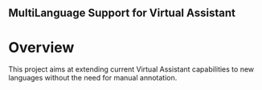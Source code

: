 ## MultiLanguage Support for Virtual Assistant

# Overview
This project aims at extending current Virtual Assistant capabilities to new languages without the need for manual annotation.

